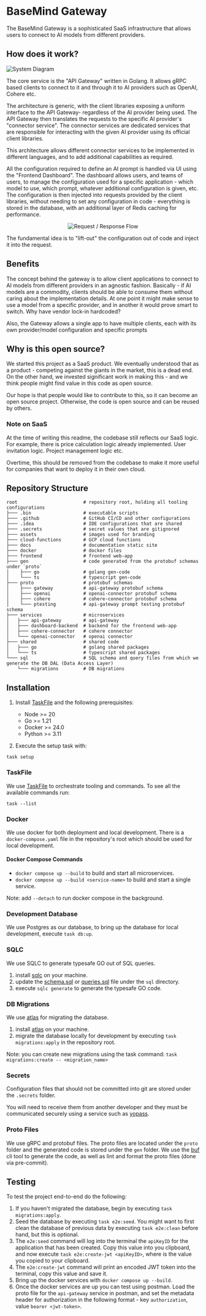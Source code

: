 # BaseMind Gateway

The BaseMind Gateway is a sophisticated SaaS infrastructure that allows users to connect to AI models from different providers.

## How does it work?

![System Diagram](./assets/system-diagram.png 'System Diagram')

The core service is the "API Gateway" written in Golang. It allows gRPC based clients to connect to it and through it
to AI providers such as OpenAI, Cohere etc.

The architecture is generic, with the client libraries exposing a uniform interface to the API Gateway- regardless of the
AI provider being used. The API Gateway then translates the requests to the specific AI provider's "connector service".
The connector services are dedicated services that are responsible for interacting with the given AI provider using its
official client libraries.

This architecture allows different connector services to be implemented in different languages, and to add additional capabilities as required.

All the configuration required to define an AI prompt is handled via UI using the "Frontend Dashboard". The dashboard allows
users, and teams of users, to manage the configuration used for a specific application - which model to use, which prompt, whatever additional
configuration is given, etc. The configuration is then injected into requests provided by the client libraries, without
needing to set any configuration in code - everything is stored in the database, with an additional layer of Redis caching for
performance.

<center>

![Request / Response Flow](./assets/request-response-flow.png 'Request Flow Diagram')

</center>

The fundamental idea is to "lift-out" the configuration out of code and inject it into the request.

## Benefits

The concept behind the gateway is to allow client applications to connect to AI models from different providers in an agnostic fashion.
Basically - if AI models are a commodity, clients should be able to consume them without caring about the implementation details.
At one point it might make sense to use a model from a specific provider, and in another it would prove smart to switch. Why have vendor lock-in hardcoded?

Also, the Gateway allows a single app to have multiple clients, each with its own provider/model configuration and specific prompts

## Why is this open source?

We started this project as a SaaS product. We eventually understood that as a product - competing against the giants in the market, this is a dead end.
On the other hand, we invested significant work in making this - and we think people might find value in this code as open source.

Our hope is that people would like to contribute to this, so it can become an open source project. Otherwise, the code is open source and can be reused by others.

### Note on SaaS

At the time of writing this readme, the codebase still reflects our SaaS logic. For example, there is price calculation logic already implemented. User
invitation logic. Project management logic etc.

Overtime, this should be removed from the codebase to make it more useful for companies that want to deploy it in their own cloud.

## Repository Structure

```text
root                        # repository root, holding all tooling configurations
├─── .bin                   # executable scripts
├─── .github                # GitHub CI/CD and other configurations
├─── .idea                  # IDE configurations that are shared
├─── .secrets               # secret values that are gitignored
├─── assets                 # images used for branding
├─── cloud-functions        # GCP cloud functions
├─── docs                   # documentation static site
├─── docker                 # docker files
├─── frontend               # frontend web-app
├─── gen                    # code generated from the protobuf schemas under `proto`
│    ├─── go                # golang gen-code
│    └─── ts                # typescript gen-code
├─── proto                  # protobuf schemas
│    ├─── gateway           # api-gateway protobuf schema
│    ├─── openai            # openai-connector protobuf schema
│    ├─── cohere            # cohere-connector protobuf schema
│    └─── ptesting          # api-gateway prompt testing protobuf schema
├─── services               # microservices
│   ├─── api-gateway        # api-gateway
│   ├─── dashboard-backend  # backend for the frontend web-app
│   ├─── cohere-connector   # cohere connector
│   └─── openai-connector   # openai connector
├─── shared                 # shared code
│   ├─── go                 # golang shared packages
│   └─── ts                 # typescript shared packages
└─── sql                    # SQL schema and query files from which we generate the DB DAL (Data Access Layer)
    └─── migrations         # DB migrations
```

## Installation

1. Install [TaskFile](https://taskfile.dev/) and the following prerequisites:

    - Node >= 20
    - Go >= 1.21
    - Docker >= 24.0
    - Python >= 3.11

2. Execute the setup task with:

```shell
task setup
```

### TaskFile

We use [TaskFile](https://taskfile.dev/) to orchestrate tooling and commands.
To see all the available commands run:

```shell
task --list
```

### Docker

We use docker for both deployment and local development. There is a `docker-compose.yaml` file in the repository's root
which should be used for local development.

#### Docker Compose Commands

-   `docker compose up --build` to build and start all microservices.
-   `docker compose up --build <service-name>` to build and start a single service.

Note: add `--detach` to run docker compose in the background.

### Development Database

We use Postgres as our database, to bring up the database for local development, execute `task db:up`.

### SQLC

We use SQLC to generate typesafe GO out of SQL queries.

1. install [sqlc](https://docs.sqlc.dev/en/latest/overview/install.html) on your machine.
2. update the [schema.sql](sql/schema.sql) or [queries.sql](sql/schema.sql) file under the `sql` directory.
3. execute `sqlc generate` to generate the typesafe GO code.

### DB Migrations

We use [atlas](https://github.com/ariga/atlas) for migrating the database.

1. install [atlas](https://github.com/ariga/atlas) on your machine.
2. migrate the database locally for development by executing `task migrations:apply` in the repository root.

Note: you can create new migrations using the task command: `task migrations:create -- <migration_name>`

### Secrets

Configuration files that should not be committed into git are stored under the `.secrets` folder.

You will need to receive them from another developer and they must be communicated securely using a service such
as [yopass](https://yopass.se/).

### Proto Files

We use gRPC and protobuf files. The proto files are located under the `proto` folder and the generated code is stored
under the `gen` folder. We use the [buf](https://buf.build/product/cli) cli tool to generate the code, as well as lint
and format the proto files (done via pre-commit).

## Testing

To test the project end-to-end do the following:

1. If you haven't migrated the database, begin by executing `task migrations:apply`.
2. Seed the database by executing `task e2e:seed`. You might want to first clean the database of previous
   data by executing `task e2e:clean` before hand, but this is optional.
3. The `e2e:seed` command will log into the terminal the `apiKeyID` for the application that has been created.
   Copy this value into you clipboard, and now execute `task e2e:create-jwt <apiKeyID>`, where <apiKeyID> is
   the value you copied to your clipboard.
4. The `e2e:create-jwt` command will print an encoded JWT token into the terminal, copy this value and save it.
5. Bring up the docker services with `docker compose up --build`.
6. Once the docker services are up you can test using postman. Load the proto file for the `api-gateway` service in postman,
   and set the metadata header for authorization in the following format - key `authorization`, value `bearer <jwt-token>`.

